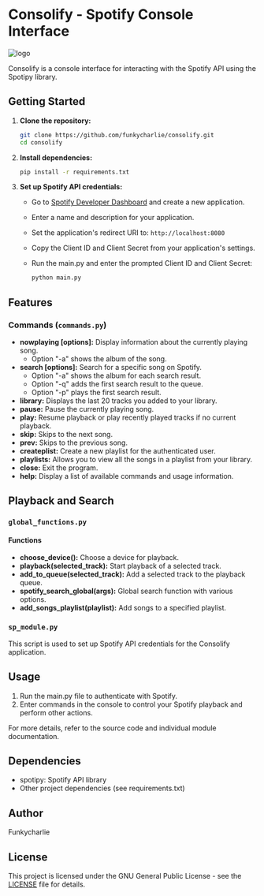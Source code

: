 
# Consolify - Spotify Console Interface
![logo](https://github.com/funkycharlie/Consolify/assets/152520435/edfda504-310e-40ab-8941-9dbf4e2982b0)


Consolify is a console interface for interacting with the Spotify API using the Spotipy library.

## Getting Started

1. **Clone the repository:**

   ```bash
   git clone https://github.com/funkycharlie/consolify.git
   cd consolify
   ```

2. **Install dependencies:**

   ```bash
   pip install -r requirements.txt
   ```

3. **Set up Spotify API credentials:**

   - Go to [Spotify Developer Dashboard](https://developer.spotify.com/dashboard) and create a new application.
   - Enter a name and description for your application.
   - Set the application's redirect URI to: `http://localhost:8080`
   - Copy the Client ID and Client Secret from your application's settings.
   - Run the main.py and enter the prompted Client ID and Client Secret:

     ```bash
     python main.py
     ```

## Features

### Commands (`commands.py`)

- **nowplaying [options]:** Display information about the currently playing song.
    - Option "-a" shows the album of the song.
- **search [options]:** Search for a specific song on Spotify.
    - Option "-a" shows the album for each search result.
    - Option "-q" adds the first search result to the queue.
    - Option "-p" plays the first search result.
- **library:** Displays the last 20 tracks you added to your library.
- **pause:** Pause the currently playing song.
- **play:** Resume playback or play recently played tracks if no current playback.
- **skip:** Skips to the next song.
- **prev:** Skips to the previous song.
- **createplist:** Create a new playlist for the authenticated user.
- **playlists:** Allows you to view all the songs in a playlist from your library.
- **close:** Exit the program.
- **help:** Display a list of available commands and usage information.

## Playback and Search

### `global_functions.py`

#### Functions

- **choose_device():** Choose a device for playback.
- **playback(selected_track):** Start playback of a selected track.
- **add_to_queue(selected_track):** Add a selected track to the playback queue.
- **spotify_search_global(args):** Global search function with various options.
- **add_songs_playlist(playlist):** Add songs to a specified playlist.

### `sp_module.py`

This script is used to set up Spotify API credentials for the Consolify application.

## Usage

1. Run the main.py file to authenticate with Spotify.
2. Enter commands in the console to control your Spotify playback and perform other actions.

For more details, refer to the source code and individual module documentation.

## Dependencies

- spotipy: Spotify API library
- Other project dependencies (see requirements.txt)

## Author

Funkycharlie

## License

This project is licensed under the GNU General Public License - see the [LICENSE](LICENSE) file for details.
